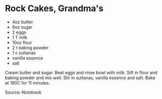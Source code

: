 # Rock Cakes, Grandma's

* 4oz butter
* 6oz sugar
* 2 eggs
* 1 T milk
* 10oz flour
* 2 t baking powder
* 1 c sultanas
* vanilla essence
* salt

Cream butter and sugar.  Beat eggs and rinse bowl with milk.  Sift in flour and baking powder and mix well.  Stir in sultanas, vanilla essence and salt.  Bake at 190C for 11 minutes.

Source: Notebook

